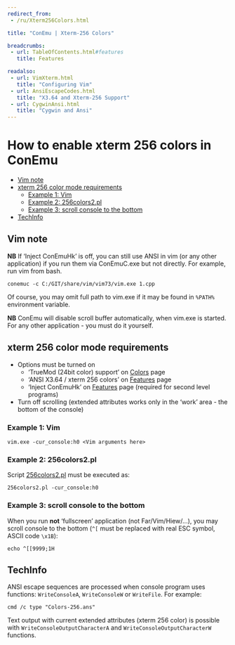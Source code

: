 ```yaml
---
redirect_from:
 - /ru/Xterm256Colors.html

title: "ConEmu | Xterm-256 Colors"

breadcrumbs:
 - url: TableOfContents.html#features
   title: Features

readalso:
 - url: VimXterm.html
   title: "Configuring Vim"
 - url: AnsiEscapeCodes.html
   title: "X3.64 and Xterm-256 Support"
 - url: CygwinAnsi.html
   title: "Cygwin and Ansi"
---
```


# How to enable xterm 256 colors in ConEmu

* [Vim note](#vim-note)
* [xterm 256 color mode requirements](#xterm_256_color_mode_requirements)
  * [Example 1: Vim](#Example_1:_Vim)
  * [Example 2: 256colors2.pl](#Example_2:_256colors2.pl)
  * [Example 3: scroll console to the bottom](#Example_3:_scroll_console_to_the_bottom)
* [TechInfo](#TechInfo)



<h2 id="vim-note"> Vim note </h2>

**NB** If ‘Inject ConEmuHk’ is off, you can still use ANSI in vim (or any other application)
if you run them via ConEmuC.exe but not directly. For example, run vim from bash.

~~~
conemuc -c C:/GIT/share/vim/vim73/vim.exe 1.cpp
~~~

Of course, you may omit full path to vim.exe if it may be found in `%PATH%` environment variable.

**NB** ConEmu will disable scroll buffer automatically, when vim.exe is started.
For any other application - you must do it yourself.



<h2 id="xterm_256_color_mode_requirements"> xterm 256 color mode requirements </h2>

* Options must be turned on
  * ‘TrueMod (24bit color) support’ on [Colors](Settings.html#Colors) page
  * ‘ANSI X3.64 / xterm 256 colors’ on [Features](Settings.html#Features) page
  * ‘Inject ConEmuHk’ on [Features](Settings.html#Features) page (required for second level programs)
* Turn off scrolling (extended attributes works only in the ‘work’ area - the bottom of the console)



<h3 id="Example_1:_Vim"> Example 1: Vim </h3>

~~~
vim.exe -cur_console:h0 <Vim arguments here>
~~~



<h3 id="Example_2:_256colors2.pl"> Example 2: 256colors2.pl </h3>

Script [256colors2.pl](http://www.frexx.de/xterm-256-notes/data/256colors2.pl) must be executed as:

~~~
256colors2.pl -cur_console:h0
~~~



<h3 id="Example_3:_scroll_console_to_the_bottom"> Example 3: scroll console to the bottom </h3>

When you run **not** ‘fullscreen’ application (not Far/Vim/Hiew/...),
you may scroll console to the bottom (`^[` must be replaced with real ESC symbol, ASCII code `\x1B`):

~~~
echo ^[[9999;1H
~~~



<h2 id="TechInfo"> TechInfo </h2>

ANSI escape sequences are processed when console program uses functions:
`WriteConsoleA`, `WriteConsoleW` or `WriteFile`. For example:

~~~
cmd /c type "Colors-256.ans"
~~~

Text output with current extended attributes (xterm 256 color)
is possible with `WriteConsoleOutputCharacterA` and `WriteConsoleOutputCharacterW`
functions.
